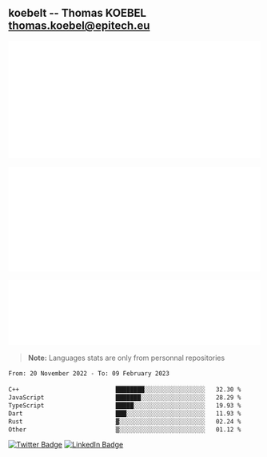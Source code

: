 ## koebelt -- Thomas KOEBEL <thomas.koebel@epitech.eu>

<!-- On github since 2018-->


![Metrics](/metrics.classic.svg)



<!--![Metrics](/metrics.plugin.introduction.repository.svg)-->
![Metrics](/metrics.plugin.isocalendar.svg)



![Metrics](/metrics.plugin.languages.svg)

> **Note:** Languages stats are only from personnal repositories

<!--START_SECTION:waka-->

```text
From: 20 November 2022 - To: 09 February 2023

C++                           ████████░░░░░░░░░░░░░░░░░   32.30 %
JavaScript                    ███████░░░░░░░░░░░░░░░░░░   28.29 %
TypeScript                    █████░░░░░░░░░░░░░░░░░░░░   19.93 %
Dart                          ███░░░░░░░░░░░░░░░░░░░░░░   11.93 %
Rust                          ▓░░░░░░░░░░░░░░░░░░░░░░░░   02.24 %
Other                         ▒░░░░░░░░░░░░░░░░░░░░░░░░   01.12 %
```

<!--END_SECTION:waka-->

[![Twitter Badge](https://img.shields.io/badge/Twitter-Profile-informational?style=flat&logo=twitter&logoColor=white&color=1CA2F1)](https://twitter.com/jesuis_roux)
[![LinkedIn Badge](https://img.shields.io/badge/LinkedIn-Profile-informational?style=flat&logo=linkedin&logoColor=white&color=0D76A8)](https://www.linkedin.com/in/koebelt/)
